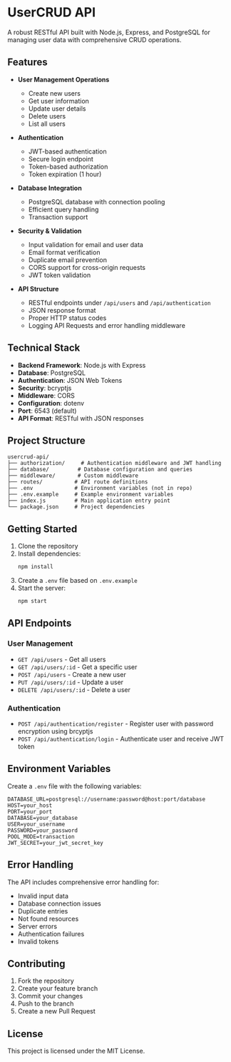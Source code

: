# UserCRUD API

A robust RESTful API built with Node.js, Express, and PostgreSQL for managing user data with comprehensive CRUD operations.

## Features

- **User Management Operations**
  - Create new users
  - Get user information
  - Update user details
  - Delete users
  - List all users

- **Authentication**
  - JWT-based authentication
  - Secure login endpoint
  - Token-based authorization
  - Token expiration (1 hour)

- **Database Integration**
  - PostgreSQL database with connection pooling
  - Efficient query handling
  - Transaction support

- **Security & Validation**
  - Input validation for email and user data
  - Email format verification
  - Duplicate email prevention
  - CORS support for cross-origin requests
  - JWT token validation

- **API Structure**
  - RESTful endpoints under `/api/users` and `/api/authentication`
  - JSON response format
  - Proper HTTP status codes
  - Logging API Requests and error handling middleware

## Technical Stack

- **Backend Framework**: Node.js with Express
- **Database**: PostgreSQL
- **Authentication**: JSON Web Tokens
- **Security**: bcryptjs
- **Middleware**: CORS
- **Configuration**: dotenv
- **Port**: 6543 (default)
- **API Format**: RESTful with JSON responses

## Project Structure

```
usercrud-api/
├── authorization/     # Authentication middleware and JWT handling
├── database/         # Database configuration and queries
├── middleware/       # Custom middleware
├── routes/          # API route definitions
├── .env             # Environment variables (not in repo)
├── .env.example     # Example environment variables
├── index.js         # Main application entry point
└── package.json     # Project dependencies
```

## Getting Started

1. Clone the repository
2. Install dependencies:
   ```bash
   npm install
   ```
3. Create a `.env` file based on `.env.example`
4. Start the server:
   ```bash
   npm start
   ```

## API Endpoints

### User Management
- `GET /api/users` - Get all users
- `GET /api/users/:id` - Get a specific user
- `POST /api/users` - Create a new user
- `PUT /api/users/:id` - Update a user
- `DELETE /api/users/:id` - Delete a user

### Authentication
- `POST /api/authentication/register` - Register user with password encryption using brcyptjs 
- `POST /api/authentication/login` - Authenticate user and receive JWT token

## Environment Variables

Create a `.env` file with the following variables:
```
DATABASE_URL=postgresql://username:password@host:port/database
HOST=your_host
PORT=your_port
DATABASE=your_database
USER=your_username
PASSWORD=your_password
POOL_MODE=transaction
JWT_SECRET=your_jwt_secret_key
```

## Error Handling

The API includes comprehensive error handling for:
- Invalid input data
- Database connection issues
- Duplicate entries
- Not found resources
- Server errors
- Authentication failures
- Invalid tokens

## Contributing

1. Fork the repository
2. Create your feature branch
3. Commit your changes
4. Push to the branch
5. Create a new Pull Request

## License

This project is licensed under the MIT License.

